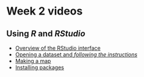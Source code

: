 # Week 2 videos
## Using *R* and *RStudio*
+ [Overview of the RStudio interface](https://southosullivan.com/geog315/video/week-02-lab/geog315-week02-01-r-intro-overview-of-interface.mp4)
+ [Opening a dataset and *following the instructions*](https://southosullivan.com/geog315/video/week-02-lab/geog315-week02-02-r-intro-read-the-instructions.mp4)
+ [Making a map](https://southosullivan.com/geog315/video/week-02-lab/geog315-week02-03-r-intro-make-a-map.mp4)
+ [Installing packages](https://southosullivan.com/geog315/video/week-02-lab/geog315-week02-04-r-intro-installing-packages.mp4)

